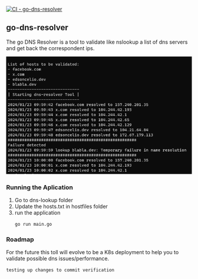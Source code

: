 [![CI - go-dns-resolver](https://github.com/cassioliveiram/go-dns-resolver/actions/workflows/gh-actions.yaml/badge.svg)](https://github.com/cassioliveiram/go-dns-resolver/actions/workflows/gh-actions.yaml)

## go-dns-resolver

The go DNS Resolver is a tool to validate like nslookup a list of dns servers and get back the correspondent
ips.

![Dns Resolver](src/images/dnsresolver.png)

### Running the Aplication

1. Go to dns-lookup folder
2. Update the hosts.txt in hostfiles folder
3. run the application
   ````bash
   go run main.go
   ````

### Roadmap

For the future this toll will evolve to be a K8s deployment to help you to validate possible dns issues/performance.

```text
testing up changes to commit verification
```
